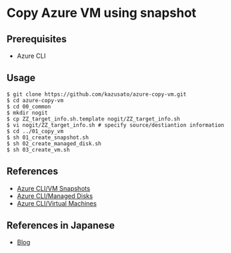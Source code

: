 # Copy Azure VM using snapshot

## Prerequisites
- Azure CLI

## Usage
```
$ git clone https://github.com/kazusato/azure-copy-vm.git
$ cd azure-copy-vm
$ cd 00_common
$ mkdir nogit
$ cp ZZ_target_info.sh.template nogit/ZZ_target_info.sh
$ vi nogit/ZZ_target_info.sh # specify source/destiantion information
$ cd ../01_copy_vm
$ sh 01_create_snapshot.sh
$ sh 02_create_managed_disk.sh
$ sh 03_create_vm.sh
```

## References
- [Azure CLI/VM Snapshots](https://docs.microsoft.com/en-us/cli/azure/snapshot?view=azure-cli-latest#az-snapshot-create)
- [Azure CLI/Managed Disks](https://docs.microsoft.com/en-us/cli/azure/disk?view=azure-cli-latest#az-disk-create)
- [Azure CLI/Virtual Machines](https://docs.microsoft.com/en-us/cli/azure/vm?view=azure-cli-latest#az-vm-create)

## References in Japanese
- [Blog](https://kazusato77.hatenablog.com/entry/2018/07/06/074010)
